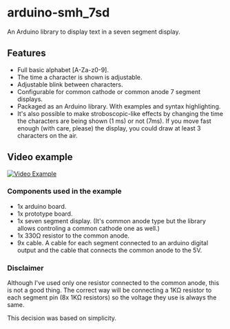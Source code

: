# arduino-smh_7sd
An Arduino library to display text in a  seven segment display.


## Features

* Full basic alphabet [A-Za-z0-9].
* The time a character is shown is adjustable.
* Adjustable blink between characters.
* Configurable for common cathode or common anode 7 segment displays.
* Packaged as an Arduino library. With examples and syntax highlighting.
* It's also possible to make stroboscopic-like effects by changing the time the characters are being shown (1 ms) or not (7ms). If you move fast enough (with care, please) the display, you could draw at least 3 characters on the air.


## Video example
[![Video Example](https://img.youtube.com/vi/HGlXXlHXwxM/0.jpg)](https://www.youtube.com/watch?v=HGlXXlHXwxM)

### Components used in the example
* 1x arduino board.
* 1x prototype board.
* 1x seven segment display. (It's common anode type but the library allows controling a common cathode one as well.)
* 1x 330&#8486; resistor to the common anode.
* 9x cable. A cable for each segment connected to an arduino digital output and the cable that connects the common anode to the 5V.

### Disclaimer
Although I've used only one resistor connected to the common anode, this is not a good thing. The correct way will be connecting a 1K&#8486; resistor to each segment pin (8x 1K&#8486; resistors) so the voltage they use is always the same.

This decision was based on simplicity.

